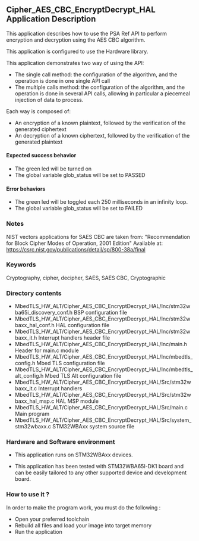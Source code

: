 ## <b>Cipher_AES_CBC_EncryptDecrypt_HAL Application Description</b>

This application describes how to use the PSA Ref API to perform encryption
and decryption using the AES CBC algorithm.

This application is configured to use the Hardware library.

This application demonstrates two way of using the API:

  - The single call method: the configuration of the algorithm, and the operation is done
in one single API call
  - The multiple calls method: the configuration of the algorithm, and the operation is done
in several API calls, allowing in particular a piecemeal injection of data to process.

Each way is composed of:

  - An encryption of a known plaintext, followed by the verification of the generated ciphertext
  - An decryption of a known ciphertext, followed by the verification of the generated plaintext

####  <b>Expected success behavior</b>

- The green led will be turned on
- The global variable glob_status will be set to PASSED

#### <b>Error behaviors</b>

- The green led will be toggled each 250 milliseconds in an infinity loop.
- The global variable glob_status will be set to FAILED

### <b>Notes</b>
NIST vectors applications for SAES CBC are taken from:
"Recommendation for Block Cipher Modes of Operation, 2001 Edition"
Available at:
 https://csrc.nist.gov/publications/detail/sp/800-38a/final

### <b>Keywords</b>

Cryptography, cipher, decipher, SAES, SAES CBC, Cryptographic

### <b>Directory contents</b>

  - MbedTLS_HW_ALT/Cipher_AES_CBC_EncryptDecrypt_HAL/Inc/stm32wba65i_discovery_conf.h     BSP configuration file
  - MbedTLS_HW_ALT/Cipher_AES_CBC_EncryptDecrypt_HAL/Inc/stm32wbaxx_hal_conf.h    HAL configuration file
  - MbedTLS_HW_ALT/Cipher_AES_CBC_EncryptDecrypt_HAL/Inc/stm32wbaxx_it.h          Interrupt handlers header file
  - MbedTLS_HW_ALT/Cipher_AES_CBC_EncryptDecrypt_HAL/Inc/main.h                        Header for main.c module
  - MbedTLS_HW_ALT/Cipher_AES_CBC_EncryptDecrypt_HAL/Inc/mbedtls_config.h              Mbed TLS configuration file
  - MbedTLS_HW_ALT/Cipher_AES_CBC_EncryptDecrypt_HAL/Inc/mbedtls_alt_config.h          Mbed TLS Alt configuration file
  - MbedTLS_HW_ALT/Cipher_AES_CBC_EncryptDecrypt_HAL/Src/stm32wbaxx_it.c          Interrupt handlers
  - MbedTLS_HW_ALT/Cipher_AES_CBC_EncryptDecrypt_HAL/Src/stm32wbaxx_hal_msp.c     HAL MSP module
  - MbedTLS_HW_ALT/Cipher_AES_CBC_EncryptDecrypt_HAL/Src/main.c                        Main program
  - MbedTLS_HW_ALT/Cipher_AES_CBC_EncryptDecrypt_HAL/Src/system_stm32wbaxx.c      STM32WBAxx system source file

### <b>Hardware and Software environment</b>

  - This application runs on STM32WBAxx devices.

  - This application has been tested with STM32WBA65I-DK1 board and can be
    easily tailored to any other supported device and development board.

###  <b>How to use it ?</b>

In order to make the program work, you must do the following :

 - Open your preferred toolchain
 - Rebuild all files and load your image into target memory
 - Run the application

